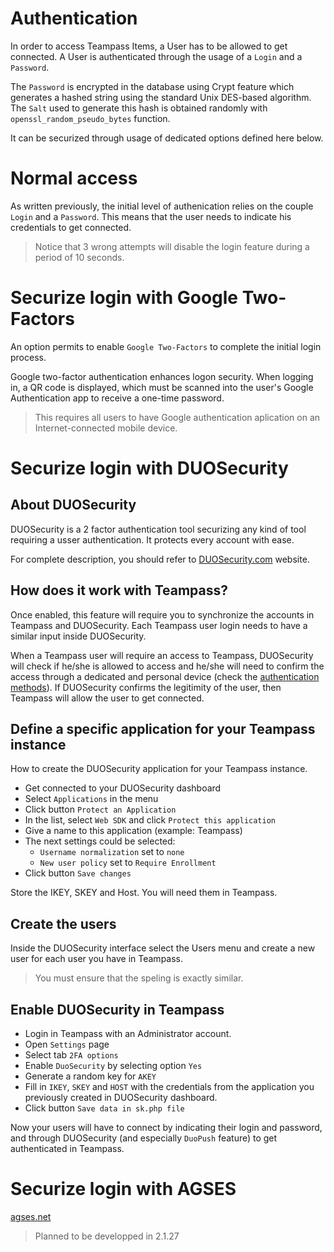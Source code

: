 
# Authentication

In order to access Teampass Items, a User has to be allowed to get connected. A User is authenticated through the usage of a `Login` and a `Password`.

The `Password` is encrypted in the database using Crypt feature which generates a hashed string using the standard Unix DES-based algorithm. The `Salt` used to generate this hash is obtained randomly with `openssl_random_pseudo_bytes` function.

It can be securized through usage of dedicated options defined here below.

# Normal access

As written previously, the initial level of authenication relies on the couple `Login` and a `Password`. This means that the user needs to indicate his credentials to get connected.

> Notice that 3 wrong attempts will disable the login feature during a period of 10 seconds.

# Securize login with Google Two-Factors

An option permits to enable `Google Two-Factors` to complete the initial login process.

Google two-factor authentication enhances logon security. When logging in, a QR code is displayed, which must be scanned into the user's Google Authentication app to receive a one-time password. 

> This requires all users to have Google authentication aplication on an Internet-connected mobile device.

# Securize login with DUOSecurity

## About DUOSecurity

DUOSecurity is a 2 factor authentication tool securizing any kind of tool requiring a usser authentication. It protects every account with ease.

For complete description, you should refer to [DUOSecurity.com](DUOSecurity.com) website.

## How does it work with Teampass?

Once enabled, this feature will require you to synchronize the accounts in Teampass and DUOSecurity. Each Teampass user login needs to have a similar input inside DUOSecurity.

When a Teampass user will require an access to Teampass, DUOSecurity will check if he/she is allowed to access and he/she will need to confirm the access through a dedicated and personal device (check the [authentication methods](https://www.duosecurity.com/product/methods)). If DUOSecurity confirms the legitimity of the user, then Teampass will allow the user to get connected.


## Define a specific application for your Teampass instance

How to create the DUOSecurity application for your Teampass instance.

 * Get connected to your DUOSecurity dashboard
 * Select `Applications` in the menu
 * Click button `Protect an Application`
 * In the list, select `Web SDK` and click `Protect this application`
 * Give a name to this application (example: Teampass)
 * The next settings could be selected:
   * `Username normalization` set to `none`
   * `New user policy` set to `Require Enrollment`
 * Click button `Save changes`
 
 Store the IKEY, SKEY and Host. You will need them in Teampass.
 
## Create the users
 
Inside the DUOSecurity interface select the Users menu and create a new user for each user you have in Teampass.
 
> You must ensure that the speling is exactly similar.
 
 ## Enable DUOSecurity in Teampass
 
  * Login in Teampass with an Administrator account.
  * Open `Settings` page
  * Select tab `2FA options`
  * Enable `DuoSecurity` by selecting option `Yes`
  * Generate a random key for `AKEY`
  * Fill in `IKEY`, `SKEY` and `HOST` with the credentials from the application you previously created in DUOSecurity dashboard.
  * Click button `Save data in sk.php file`
  
  Now your users will have to connect by indicating their login and password, and through DUOSecurity (and especially `DuoPush` feature) to get authenticated in Teampass.

# Securize login with AGSES

[agses.net](https://agses.net/)

> Planned to be developped in 2.1.27
